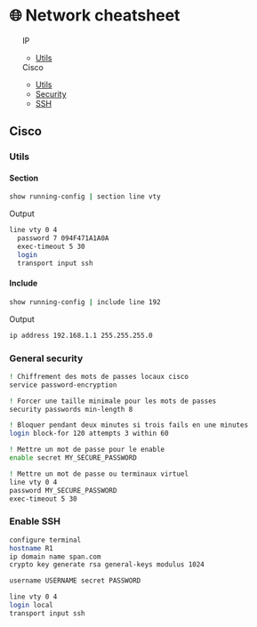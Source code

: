# 🌐 Network cheatsheet

<ul>
    IP
    <ul>
        <li>
            <a href="#Utils">Utils</a>
        </li>
    </ul>
    Cisco
    <ul>
        <li>
            <a href="#Utils">Utils</a>
        </li>
        <li>
            <a href="#General-security">Security</a>
        </li>
        <li>
            <a href="#Enable-SSH">SSH</a>
        </li>
    </ul>
</ul>

## Cisco

### Utils

#### Section
```bash
show running-config | section line vty
```
Output
```bash
line vty 0 4
  password 7 094F471A1A0A
  exec-timeout 5 30
  login
  transport input ssh
```

#### Include
```bash
show running-config | include line 192
```

Output
```bash
ip address 192.168.1.1 255.255.255.0
```

### General security
```bash
! Chiffrement des mots de passes locaux cisco
service password-encryption

! Forcer une taille minimale pour les mots de passes
security passwords min-length 8

! Bloquer pendant deux minutes si trois fails en une minutes
login block-for 120 attempts 3 within 60

! Mettre un mot de passe pour le enable
enable secret MY_SECURE_PASSWORD

! Mettre un mot de passe ou terminaux virtuel
line vty 0 4 
password MY_SECURE_PASSWORD
exec-timeout 5 30 
```

### Enable SSH

```bash
configure terminal
hostname R1
ip domain name span.com
crypto key generate rsa general-keys modulus 1024

username USERNAME secret PASSWORD

line vty 0 4
login local
transport input ssh
```

